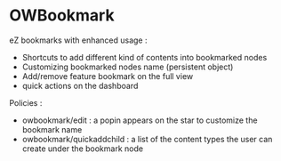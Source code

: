 OWBookmark
==========

eZ bookmarks with enhanced usage :
- Shortcuts to add different kind of contents into bookmarked nodes
- Customizing bookmarked nodes name (persistent object)
- Add/remove feature bookmark on the full view
- quick actions on the dashboard

Policies :
- owbookmark/edit : a popin appears on the star to customize the bookmark name
- owbookmark/quickaddchild : a list of the content types the user can create under the bookmark node
